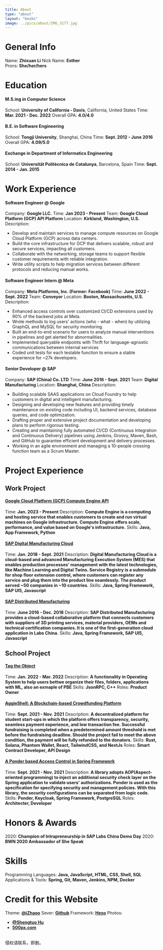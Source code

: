 ```yaml
---
title: About
type: "about"
layout: "books"
image: ../pics/about/IMG_3177.jpg
---
```


# General Info
Name: **Zhixuan Li**
Nick Name: **Esther**  
Prons: **She/her/hers**

# Education
#### M.S.ing in Computer Science
School: **University of California - Davis**, California, United States
Time: **Mar. 2021 - Dec. 2022**
Overall GPA: **4.0/4.0**

#### B.E. in Software Engineering
School: **Tongji University**, Shanghai, China
Time: **Sept. 2012 - June 2016**
Overall GPA: **4.09/5.0**

#### Exchange in Department of Informatics Engineering
School: **Universität Politècnica de Catalunya**, Barcelona, Spain
Time: **Sept. 2014 - Jan. 2015**

# Work Experience
#### Software Engineer @ Google
Company: **Google LLC.**
Time: **Jan 2023 - Present**
Team: **Google Cloud Platform (GCP) API Platform**
Location: **Kirkland, Washington, U.S.**
Description:
* Develop and maintain services to manage compute resources on Google Cloud Platform (GCP) across data centers.
* Build the core infrastructure for GCP that delivers scalable, robust and secure services, impacting all customers.
* Collaborate with the networking, storage teams to support flexible customer requirements with reliable integration.
* Write utility scripts to help migration services between different protocols and reducing manual works.

#### Software Engineer Intern @ Meta
Company: **Meta Platforms, Inc. (Former: Facebook)**
Time: **June 2022 - Sept. 2022**
Team: **Conveyor**
Location: **Boston, Massachusetts, U.S.**
Description:
* Enhanced access controls over customized CI/CD extensions used by 90% of the backend jobs at Meta.
* Wrote methods to log users' actions (who - what - when) by utilizing GraphQL and MySQL for security monitoring.
* Built an end-to-end scenario for users to analyze manual interventions in pipelines and get alerted for abnormalities.
* Implemented queryable endpoints with Thrift for language-agnostic communications between internal services
* Coded unit tests for each testable function to ensure a stable experience for ~27k developers.

#### Senior Developer @ SAP
Company: **SAP (China) Co. LTD**
Time: **June 2016 - Sept. 2021**
Team: **Digital Manufacturing**
Location: **Shanghai, China**
Description:
* Building scalable SAAS applications on Cloud Foundry to help customers in digital and intelligent manufacturing.
* Designing and developing new features and providing timely maintenance on existing code including UI, backend services, database queries, and code optimization.
* Drafting proper and extensive project documentation and developing plans to perform rigorous testing.
* Creating and maintaining fully automated CI/CD (Continuous Integration and Continuous Delivery) pipelines using Jenkins, Groovy, Maven, Bash, and GitHub to guarantee efficient development and delivery processes.
* Working in an agile environment and managing a 10-people crossing function team as a Scrum Master.

# Project Experience
## Work Project
#### [Google Cloud Platform (GCP) Compute Engine API](https://cloud.google.com/compute/docs/reference/rest/v1)
Time: **Jan. 2023 - Present**
Description: **Compute Engine is a computing and hosting service that enables customers to create and run virtual machines on Google infrastructure. Compute Engine offers scale, performance, and value based on Google's infrastructure.**
Skills: **Java, App Framework, Python**

#### [SAP Digital Manufacturing Cloud](https://www.sap.com/products/scm/digital-manufacturing-cloud.html)
Time: **Jan. 2018 - Sept. 2021**
Description: **Digital Manufacturing Cloud is a cloud-based and advanced Manufacturing Execution System (MES) that enables production processes' management with the latest technologies, like Machine Learning and Digital Twins. Service Registry is a submodule for shop floor extension control, where customers can register any service and plug them into the product line seamlessly. The product served ~50 companies in ~10 countries.**
Skills: **Java, Spring Framework, SAP UI5, Javascript**

#### [SAP Distributed Manufacturing](https://help.sap.com/docs/SAP_DISTRIBUTED_MANUFACTURING)
Time: **June 2016 - Dec. 2018**
Description: **SAP Distributed Manufacturing provides a cloud-based collaborative platform that connects customers with suppliers of 3D printing services, material providers, OEMs and technical certification companies. It is one of the first-generation cloud application in Labs China.**
Skills: **Java, Spring Framework, SAP UI5, Javascript**

## School Project
#### [Tag the Object](https://github.com/YuangMa/TagTheObject)
Time: **Jan. 2022 - Mar. 2022**
Description: **A functionality in Operating System to help users bettwe organize their files, folders, applications with ML, also an exmaple of PBE**
Skills: **JsonRPC, C++**
Roles: **Product Owner**

#### [AggieShell: A Blockchain-based Crowdfunding Platform](https://aggie-shell.vercel.app/)
Time: **Sept. 2021 - Nov. 2021**
Description: **A decentralized platform for student start-ups in which the platform offers transparency, security, seamless payment experience, and low transaction fee. Successful fundraising is completed when a predetermined amount threshold is met before the fundraising deadline. Should the project fail to meet the above condition, the payment will be fully refunded to the donators.**
Skills: **Rust, Solana, Phantom Wallet, React, TailwindCSS, and NextJs**
Roles: **Smart Contract Developer, API Design**

#### [A Ponder based Access Control in Spring Framework](https://github.com/29Esther/quarter-project/wiki/A-Ponder-based-Access-Control-in-Spring-Framework)
Time: **Sept. 2021 - Nov. 2021**
Description: **A library adopts AOP(Aspect-oriented programming) to inject an additional security check layer on the Spring application to validate users' authorizations. Ponder is used as the specification for specifying security and management policies. With this library, the security configurations can be separated from logic code.**
Skills: **Ponder, Keycloak, Spring Framework, PostgreSQL**
Roles: **Architecter, Developer**

# Honors & Awards
2020: **Champion of Intrapreneurship in SAP Labs China Demo Day**
2020: **BWN 2020 Ambassador of She Speak**

# Skills
Programming Languages: **Java, JavaScript, HTML, CSS, Shell, SQL**
Applications & Tools: **Spring, Git, Maven, Jenkins, NPM, Docker**

# Credit for this Website
Theme: **[@iZhaoo](https://github.com/zhaoo/hexo-theme-zhaoo)**
Sever: **[Github](https://github.com/29Esther/29esther.github.io)**
Framework: **[Hexo](https://hexo.io/)**
Photos: 
* **[@Shengtuo Hu](https://500px.com/p/h1994st?view=photos)**
* **[500px.com](https://500px.com/)**

<br>
侵权请联系，即删。
